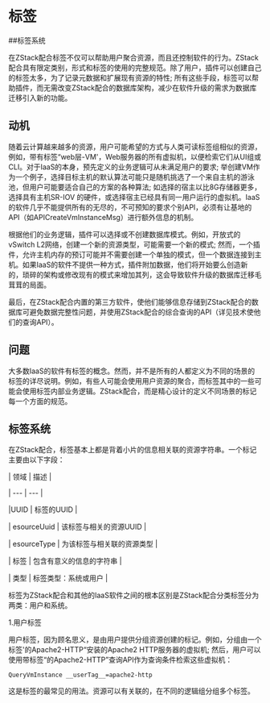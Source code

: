 # 标签

##标签系统

在ZStack配合标签不仅可以帮助用户聚合资源，而且还控制软件的行为。ZStack配合具有限定类别，形式和标签的使用的完整规范。除了用户，插件可以创建自己的标签太多，为了记录元数据和扩展现有资源的特性; 所有这些手段，标签可以帮助插件，而无需改变ZStack配合的数据库架构，减少在软件升级的需求为数据库迁移引入新的功能。 

## 动机

随着云计算越来越多的资源，用户可能希望的方式与人类可读标签组相似的资源，例如，带有标签“web层-VM'，Web服务器的所有虚拟机，以便检索它们从UI组或CLI。对于IaaS的本身，预先定义的业务逻辑可从未满足用户的要求; 举创建VM作为一个例子，选择目标主机的默认算法可能只是随机挑选了一个来自主机的游泳池，但用户可能要适合自己的方案的各种算法; 如选择的宿主以比8G存储器更多，选择具有主机SR-IOV 的硬件，或选择宿主已经具有同一用户运行的虚拟机。IaaS的软件几乎不能提供所有的无尽的，不可预知的要求个别API，必须有让基地的API（如APICreateVmInstanceMsg）进行额外信息的机制。

根据他们的业务逻辑，插件可以选择或不创建数据库模式。例如，开放式的vSwitch L2网络，创建一个新的资源类型，可能需要一个新的模式; 然而，一个插件，允许主机内存的预订可能并不需要创建一个单独的模式，但一个数据连接到主机。如果IaaS的软件不提供一种方式，插件附加数据，他们将开始要么创造新的，琐碎的架构或修改现有的模式来增加其列，这会导致软件升级的数据库迁移毛茸茸的局面。

最后，在ZStack配合内置的第三方软件，使他们能够信息存储到ZStack配合的数据库可避免数据完整性问题，并使用ZStack配合的综合查询的API（详见技术使他们的查询API）。

## 问题

大多数IaaS的软件有标签的概念。然而，并不是所有的人都定义为不同的场景的标签的详尽说明。例如，有些人可能会使用用户资源的聚合，而标签其中的一些可能会使用标签内部业务逻辑。ZStack配合，而是精心设计的定义不同场景的标记每一个方面的规范。

## 标签系统

在ZStack配合，标签基本上都是背着小片的信息相关联的资源字符串。一个标记主要由以下字段：

| 领域 | 描述 |

| --- | --- |

|UUID |	标签的UUID |

| esourceUuid | 该标签与相关的资源UUID |

| esourceType | 为该标签与相关联的资源类型 |

| 标签 | 包含有意义的信息的字符串 |

| 类型 | 标签类型：系统或用户 |

标签为ZStack配合和其他的IaaS软件之间的根本区别是ZStack配合分类标签分为两类：用户和系统。

1.用户标签

用户标签，因为顾名思义，是由用户提供分组资源创建的标记。例如，分组由一个标签'的Apache2-HTTP“安装的Apache2 HTTP服务器的虚拟机; 然后，用户可以使用带标签“的Apache2-HTTP”查询API作为查询条件检索这些虚拟机：

`QueryVmInstance __userTag__=apache2-http`

这是标签的最常见的用法。资源可以有关联的，在不同的逻辑组分组多个标签。
